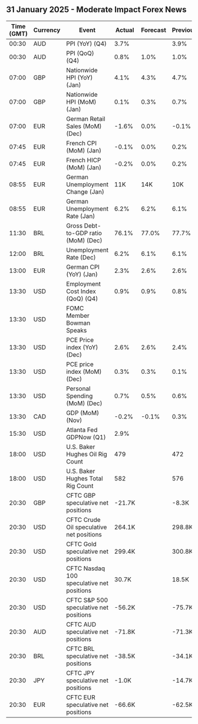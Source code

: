 ## 31 January 2025 - Moderate Impact Forex News

| Time (GMT) | Currency | Event | Actual | Forecast | Previous |
|------|----------|-------|--------|----------|----------|
| 00:30 | AUD | PPI (YoY) (Q4) | 3.7% |  | 3.9% |
| 00:30 | AUD | PPI (QoQ) (Q4) | 0.8% | 1.0% | 1.0% |
| 07:00 | GBP | Nationwide HPI (YoY) (Jan) | 4.1% | 4.3% | 4.7% |
| 07:00 | GBP | Nationwide HPI (MoM) (Jan) | 0.1% | 0.3% | 0.7% |
| 07:00 | EUR | German Retail Sales (MoM) (Dec) | -1.6% | 0.0% | -0.1% |
| 07:45 | EUR | French CPI (MoM) (Jan) | -0.1% | 0.0% | 0.2% |
| 07:45 | EUR | French HICP (MoM) (Jan) | -0.2% | 0.0% | 0.2% |
| 08:55 | EUR | German Unemployment Change (Jan) | 11K | 14K | 10K |
| 08:55 | EUR | German Unemployment Rate (Jan) | 6.2% | 6.2% | 6.1% |
| 11:30 | BRL | Gross Debt-to-GDP ratio (MoM) (Dec) | 76.1% | 77.0% | 77.7% |
| 12:00 | BRL | Unemployment Rate (Dec) | 6.2% | 6.1% | 6.1% |
| 13:00 | EUR | German CPI (YoY) (Jan) | 2.3% | 2.6% | 2.6% |
| 13:30 | USD | Employment Cost Index (QoQ) (Q4) | 0.9% | 0.9% | 0.8% |
| 13:30 | USD | FOMC Member Bowman Speaks |  |  |  |
| 13:30 | USD | PCE Price index (YoY) (Dec) | 2.6% | 2.6% | 2.4% |
| 13:30 | USD | PCE price index (MoM) (Dec) | 0.3% | 0.3% | 0.1% |
| 13:30 | USD | Personal Spending (MoM) (Dec) | 0.7% | 0.5% | 0.6% |
| 13:30 | CAD | GDP (MoM) (Nov) | -0.2% | -0.1% | 0.3% |
| 15:30 | USD | Atlanta Fed GDPNow (Q1) | 2.9% |  |  |
| 18:00 | USD | U.S. Baker Hughes Oil Rig Count | 479 |  | 472 |
| 18:00 | USD | U.S. Baker Hughes Total Rig Count | 582 |  | 576 |
| 20:30 | GBP | CFTC GBP speculative net positions | -21.7K |  | -8.3K |
| 20:30 | USD | CFTC Crude Oil speculative net positions | 264.1K |  | 298.8K |
| 20:30 | USD | CFTC Gold speculative net positions | 299.4K |  | 300.8K |
| 20:30 | USD | CFTC Nasdaq 100 speculative net positions | 30.7K |  | 18.5K |
| 20:30 | USD | CFTC S&P 500 speculative net positions | -56.2K |  | -75.7K |
| 20:30 | AUD | CFTC AUD speculative net positions | -71.8K |  | -71.3K |
| 20:30 | BRL | CFTC BRL speculative net positions | -38.5K |  | -34.1K |
| 20:30 | JPY | CFTC JPY speculative net positions | -1.0K |  | -14.7K |
| 20:30 | EUR | CFTC EUR speculative net positions | -66.6K |  | -62.5K |
